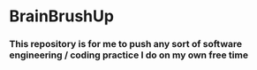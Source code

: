 # BrainBrushUp

### This repository is for me to push any sort of software engineering / coding practice I do on my own free time 
